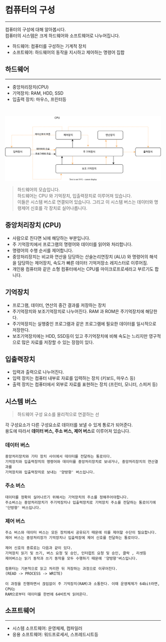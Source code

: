 # 컴퓨터의 구성

---

컴퓨터의 구성에 대해 알아봅시다. <br>
컴퓨터의 시스템은 크게 하드웨어와 소프트웨어로 나누어집니다.

- 하드웨어: 컴퓨터를 구성하는 기계적 장치
- 소프트웨어: 하드웨어의 동작을 지시하고 제어하는 명령어 집합


하드웨어
---
---
- 중앙처리장치(CPU)
- 기억장치: RAM, HDD, SSD
- 입출력 장치: 마우스, 프린터등

<br>

![하드웨어.drawio.svg](image%2F%ED%95%98%EB%93%9C%EC%9B%A8%EC%96%B4.drawio.svg)


> 하드웨어의 모습입니다. <br>
> 하드웨어는 CPU 와 기억장치, 입출력장치로 이루어져 있습니다. <br>
> 이들은 시스템 버스로 연결되어 있습니다. 그리고 이 시스템 버스는 데이터와 명령제어 신호를 각 장치로 실어나릅니다.

## 중앙처리장치 (CPU)
- 사람으로 친다면 뇌에 해당하는 부분입니다.
- 주 기억장치에서 프로그램의 명령어와 데이터를 읽어와 처리합니다.
- 명령어의 수행 순서를 제어합니다.
- 중앙처리장치는 비교와 연산을 담당하는 산술논리연장치 (ALU) 와 명령어의 해석을 담당하는 제어장치, 속도가 빠른 데이터 기억저장소 레지스터로 이루어짐.
- 개인용 컴퓨터와 같은 소형 컴퓨터에서는 CPU를 마이크로프로세라고 부르기도 합니다.

## 기억장치
- 프로그램, 데이터, 연산의 중간 결과를 저장하는 장치
- 주기억장치와 보조기억장치로 나누어진다. RAM 과 ROM은 주기억장치에 해당한다.
- 주기억장치는 실행중인 프로그램과 같은 프로그램에 필요한 데이터를 일시적으로 저장한다.
- 보조기억장치에는 HDD, SSD등이 있고 주기억장치에 비해 속도는 느리지만 영구적으로 많은 자료를 저장할 수 있는 장점이 있다.

## 입출력장치
- 입력과 출력으로 나누어진다.
- 입력 장치는 컴퓨터 내부로 자료를 입력하는 장치 (키보드, 마우스 등)
- 출력 장치는 컴퓨터에서 외부로 자료를 표현하는 장치 (프린터, 모니터, 스피커 등)

## 시스템 버스
> 하드웨어 구성 요소를 물리적으로 연결하는 선

각 구성요소가 다른 구성요소로 데이터를 보낼 수 있게 통로가 되어준다. <br>
용도에 따라서 **데이터 버스, 주소 버스, 제어 버스**로 이루어져 있습니다.

### 데이터 버스
~~~
중앙처리장치와 기타 장치 사이에서 데이터를 전달하는 통로이다.
기억장치와 입출력장치의 명령어와 데이터를 중앙처리장치로 보내거나, 중앙처리장치의 연산결과를 
기억장치와 입출력장치로 보내는 '양방향' 버스입니다.
~~~

### 주소 버스
~~~
데이터를 정확히 실어나르기 위해서는 기억장치의 주소를 정해주어야합니다.
주소버스는 중앙처리장치가 주기억장치나 입출력장치로 기억장치 주소를 전달하는 통로이기에 '단방향' 버스입니다.
~~~

### 제어 버스
~~~
주소 버스와 데이터 버스는 모든 장치에서 공유되기 때문에 이를 제어할 수단이 필요합니다.
제어 버스는 중앙처리장가 기억장치나 입출력장에 제어 신호를 전달하는 통로이다.

제어 신호의 종류로는 다음과 같이 있다.
기억장치 읽기 및 쓰기, 버스 요청 및 승인, 인터럽트 요청 및 승인, 클락 , 리셋등
제어버스는 읽기 동작과 쓰기 동작을 모두 수행하기 때문에 '양방향'버스입니다.

컴퓨터는 기본적으로 읽고 처리한 뒤 저장하는 과정으로 이루어진다.
(READ -> PROCESS -> WRITE)

이 과정을 진행하면서 끊임없이 주 기억장치(RAM)과 소통한다. 이때 운영체제가 64bit라면, CPU는
RAM으로부터 데이터를 한번에 64비트씩 읽어온다.
~~~

소프트웨어
---
---
- 시스템 소프트웨어: 운영체제, 컴파일러
- 응용 소프트웨어: 워드프로세서, 스프레드시트등
